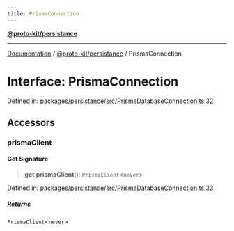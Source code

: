 ```yaml
---
title: PrismaConnection
---
```


[**@proto-kit/persistance**](../README.md)

***

[Documentation](../../../README.md) / [@proto-kit/persistance](../README.md) / PrismaConnection

# Interface: PrismaConnection

Defined in: [packages/persistance/src/PrismaDatabaseConnection.ts:32](https://github.com/proto-kit/framework/blob/b953c754e500c62f01fbbd6d09adfb2f5577269d/packages/persistance/src/PrismaDatabaseConnection.ts#L32)

## Accessors

### prismaClient

#### Get Signature

> **get** **prismaClient**(): `PrismaClient`\<`never`\>

Defined in: [packages/persistance/src/PrismaDatabaseConnection.ts:33](https://github.com/proto-kit/framework/blob/b953c754e500c62f01fbbd6d09adfb2f5577269d/packages/persistance/src/PrismaDatabaseConnection.ts#L33)

##### Returns

`PrismaClient`\<`never`\>
